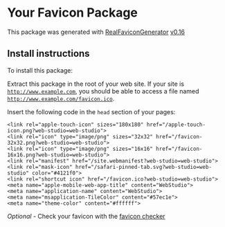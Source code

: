 # Your Favicon Package

This package was generated with [RealFaviconGenerator](https://realfavicongenerator.net/) [v0.16](https://realfavicongenerator.net/change_log#v0.16)

## Install instructions

To install this package:

Extract this package in the root of your web site. If your site is <code>http://www.example.com</code>, you should be able to access a file named <code>http://www.example.com/favicon.ico</code>.

Insert the following code in the `head` section of your pages:

    <link rel="apple-touch-icon" sizes="180x180" href="/apple-touch-icon.png?web-studio=web-studio">
    <link rel="icon" type="image/png" sizes="32x32" href="/favicon-32x32.png?web-studio=web-studio">
    <link rel="icon" type="image/png" sizes="16x16" href="/favicon-16x16.png?web-studio=web-studio">
    <link rel="manifest" href="/site.webmanifest?web-studio=web-studio">
    <link rel="mask-icon" href="/safari-pinned-tab.svg?web-studio=web-studio" color="#4121f0">
    <link rel="shortcut icon" href="/favicon.ico?web-studio=web-studio">
    <meta name="apple-mobile-web-app-title" content="WebStudio">
    <meta name="application-name" content="WebStudio">
    <meta name="msapplication-TileColor" content="#57ec1e">
    <meta name="theme-color" content="#ffffff">

*Optional* - Check your favicon with the [favicon checker](https://realfavicongenerator.net/favicon_checker)